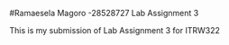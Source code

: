 


#Ramaesela Magoro -28528727 Lab Assignment 3

This is my submission of Lab Assignment 3 for ITRW322